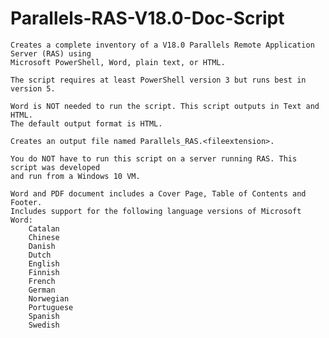 # Parallels-RAS-V18.0-Doc-Script
	Creates a complete inventory of a V18.0 Parallels Remote Application Server (RAS) using 
	Microsoft PowerShell, Word, plain text, or HTML.
	
	The script requires at least PowerShell version 3 but runs best in version 5.

	Word is NOT needed to run the script. This script outputs in Text and HTML.
	The default output format is HTML.
	
	Creates an output file named Parallels_RAS.<fileextension>.
	
	You do NOT have to run this script on a server running RAS. This script was developed 
	and run from a Windows 10 VM.

	Word and PDF document includes a Cover Page, Table of Contents and Footer.
	Includes support for the following language versions of Microsoft Word:
		Catalan
		Chinese
		Danish
		Dutch
		English
		Finnish
		French
		German
		Norwegian
		Portuguese
		Spanish
		Swedish
